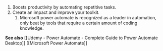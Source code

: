 1. Boosts productivity by automating repetitive tasks. 
2. Create an impact and improve your toolkit. 
    1. Microsoft power automate is recognized as a leader in automation, only beat by tools that require a certain amount of coding knowledge.

**See also**
[[Udemy - Power Automate - Complete Guide to Power Automate Desktop]]
[[Microsoft Power Automate]]
